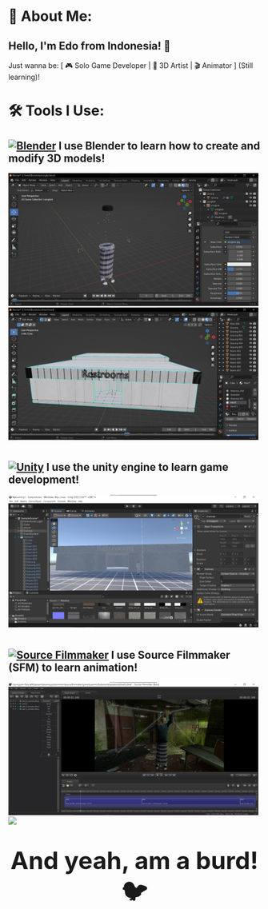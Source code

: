 # 💫 About Me:
## Hello, I'm Edo from Indonesia! 👋  
Just wanna be: [ 🎮 Solo Game Developer | 🎨 3D Artist | 🎬 Animator ] (Still learning)!

# 🛠️ Tools I Use:
## [![Blender](https://img.shields.io/badge/Blender-%23F5792A.svg?logo=blender&logoColor=white)](https://www.blender.org/) I use Blender to learn how to create and modify 3D models!
<img src="https://raw.githubusercontent.com/BarudakXD/BarudakXD/main/Screenshot/blender1.jpg" width="500">
<img src="https://raw.githubusercontent.com/BarudakXD/BarudakXD/main/Screenshot/blender2.jpg" width="500">

# 

## [![Unity](https://img.shields.io/badge/Unity-%23000000.svg?logo=unity&logoColor=white)](https://unity.com/) I use the unity engine to learn game development!
<img src="https://raw.githubusercontent.com/BarudakXD/BarudakXD/main/Screenshot/rest1.jpg" width="500">

#

## [![Source Filmmaker](https://img.shields.io/badge/Source%20Filmmaker-%23525353.svg?logo=steam&logoColor=white)](https://www.sourcefilmmaker.com/) I use Source Filmmaker (SFM) to learn animation!
<img src="https://raw.githubusercontent.com/BarudakXD/BarudakXD/main/Screenshot/sfm1.jpg" width="500">
<img src="https://raw.githubusercontent.com/BarudakXD/BarudakXD/main/Screenshot/sfm2.gif" width="500">

# 
### <p align="center" ><font size="10"> And yeah, am a burd!🐦 </font></p>
<!-- Proudly created with GPRM ( https://gprm.itsvg.in ) -->
